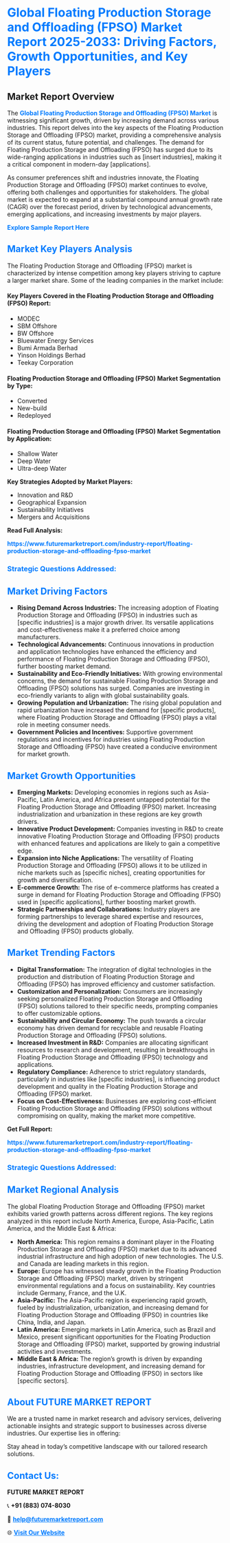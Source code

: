 <h1 style="color: #007BFF;">Global Floating Production Storage and Offloading (FPSO) Market Report 2025-2033: Driving Factors, Growth Opportunities, and Key Players</h1>

<section id="overview">
<h2>Market Report Overview</h2>
<p>The <a href="https://www.futuremarketreport.com/industry-report/floating-production-storage-and-offloading-fpso-market" style="color: #007BFF; text-decoration: none;"><strong>Global Floating Production Storage and Offloading (FPSO) Market</strong></a> is witnessing significant growth, driven by increasing demand across various industries. This report delves into the key aspects of the Floating Production Storage and Offloading (FPSO) market, providing a comprehensive analysis of its current status, future potential, and challenges. The demand for Floating Production Storage and Offloading (FPSO) has surged due to its wide-ranging applications in industries such as [insert industries], making it a critical component in modern-day [applications].</p>
<p>As consumer preferences shift and industries innovate, the Floating Production Storage and Offloading (FPSO) market continues to evolve, offering both challenges and opportunities for stakeholders. The global market is expected to expand at a substantial compound annual growth rate (CAGR) over the forecast period, driven by technological advancements, emerging applications, and increasing investments by major players.</p>
</section>

<section id="overview">
<p><a href="https://www.futuremarketreport.com/request-sample/reportId=88382" style="color: #007BFF; text-decoration: none;"><strong>Explore Sample Report Here</strong></a></p>
</section>

<section id="key-players">
<h2 style="color: #007BFF;">Market Key Players Analysis</h2>
<p>The Floating Production Storage and Offloading (FPSO) market is characterized by intense competition among key players striving to capture a larger market share. Some of the leading companies in the market include:</p>
<h4>Key Players Covered in the Floating Production Storage and Offloading (FPSO) Report:</h4>
<ul><li>MODEC</li><li>SBM Offshore</li><li>BW Offshore</li><li>Bluewater Energy Services</li><li>Bumi Armada Berhad</li><li>Yinson Holdings Berhad</li><li>Teekay Corporation</li></ul>
<h4>Floating Production Storage and Offloading (FPSO) Market Segmentation by Type:</h4>
<ul><li>Converted</li><li>New-build</li><li>Redeployed</li></ul>

<h4>Floating Production Storage and Offloading (FPSO) Market Segmentation by Application:</h4>
<ul><li>Shallow Water</li><li>Deep Water</li><li>Ultra-deep Water</li></ul>
<p><strong>Key Strategies Adopted by Market Players:</strong></p>
<ul>
<li>Innovation and R&D</li>
<li>Geographical Expansion</li>
<li>Sustainability Initiatives</li>
<li>Mergers and Acquisitions</li>
</ul>
</section>

<section>
<p><strong>Read Full Analysis: </strong></p><a href="https://www.futuremarketreport.com/industry-report/floating-production-storage-and-offloading-fpso-market" style="color: #007BFF; text-decoration: none;"><strong>https://www.futuremarketreport.com/industry-report/floating-production-storage-and-offloading-fpso-market</strong></a>
<h3 style="color: #007BFF;">Strategic Questions Addressed:</h3>
</section>

<section id="driving-factors">
<h2 style="color: #007BFF;">Market Driving Factors</h2>
<ul>
<li><strong>Rising Demand Across Industries:</strong> The increasing adoption of Floating Production Storage and Offloading (FPSO) in industries such as [specific industries] is a major growth driver. Its versatile applications and cost-effectiveness make it a preferred choice among manufacturers.</li>
<li><strong>Technological Advancements:</strong> Continuous innovations in production and application technologies have enhanced the efficiency and performance of Floating Production Storage and Offloading (FPSO), further boosting market demand.</li>
<li><strong>Sustainability and Eco-Friendly Initiatives:</strong> With growing environmental concerns, the demand for sustainable Floating Production Storage and Offloading (FPSO) solutions has surged. Companies are investing in eco-friendly variants to align with global sustainability goals.</li>
<li><strong>Growing Population and Urbanization:</strong> The rising global population and rapid urbanization have increased the demand for [specific products], where Floating Production Storage and Offloading (FPSO) plays a vital role in meeting consumer needs.</li>
<li><strong>Government Policies and Incentives:</strong> Supportive government regulations and incentives for industries using Floating Production Storage and Offloading (FPSO) have created a conducive environment for market growth.</li>
</ul>
</section>

<section id="growth-opportunities">
<h2 style="color: #007BFF;">Market Growth Opportunities</h2>
<ul>
<li><strong>Emerging Markets:</strong> Developing economies in regions such as Asia-Pacific, Latin America, and Africa present untapped potential for the Floating Production Storage and Offloading (FPSO) market. Increasing industrialization and urbanization in these regions are key growth drivers.</li>
<li><strong>Innovative Product Development:</strong> Companies investing in R&D to create innovative Floating Production Storage and Offloading (FPSO) products with enhanced features and applications are likely to gain a competitive edge.</li>
<li><strong>Expansion into Niche Applications:</strong> The versatility of Floating Production Storage and Offloading (FPSO) allows it to be utilized in niche markets such as [specific niches], creating opportunities for growth and diversification.</li>
<li><strong>E-commerce Growth:</strong> The rise of e-commerce platforms has created a surge in demand for Floating Production Storage and Offloading (FPSO) used in [specific applications], further boosting market growth.</li>
<li><strong>Strategic Partnerships and Collaborations:</strong> Industry players are forming partnerships to leverage shared expertise and resources, driving the development and adoption of Floating Production Storage and Offloading (FPSO) products globally.</li>
</ul>
</section>

<section id="trending-factors">
<h2 style="color: #007BFF;">Market Trending Factors</h2>
<ul>
<li><strong>Digital Transformation:</strong> The integration of digital technologies in the production and distribution of Floating Production Storage and Offloading (FPSO) has improved efficiency and customer satisfaction.</li>
<li><strong>Customization and Personalization:</strong> Consumers are increasingly seeking personalized Floating Production Storage and Offloading (FPSO) solutions tailored to their specific needs, prompting companies to offer customizable options.</li>
<li><strong>Sustainability and Circular Economy:</strong> The push towards a circular economy has driven demand for recyclable and reusable Floating Production Storage and Offloading (FPSO) solutions.</li>
<li><strong>Increased Investment in R&D:</strong> Companies are allocating significant resources to research and development, resulting in breakthroughs in Floating Production Storage and Offloading (FPSO) technology and applications.</li>
<li><strong>Regulatory Compliance:</strong> Adherence to strict regulatory standards, particularly in industries like [specific industries], is influencing product development and quality in the Floating Production Storage and Offloading (FPSO) market.</li>
<li><strong>Focus on Cost-Effectiveness:</strong> Businesses are exploring cost-efficient Floating Production Storage and Offloading (FPSO) solutions without compromising on quality, making the market more competitive.</li>
</ul>
</section>

<section>
<p><strong>Get Full Report: </strong></p><a href="https://www.futuremarketreport.com/industry-report/floating-production-storage-and-offloading-fpso-market" style="color: #007BFF; text-decoration: none;"><strong>https://www.futuremarketreport.com/industry-report/floating-production-storage-and-offloading-fpso-market</strong></a>
<h3 style="color: #007BFF;">Strategic Questions Addressed:</h3>
</section>


<section id="regional-analysis">
<h2 style="color: #007BFF;">Market Regional Analysis</h2>
<p>The global Floating Production Storage and Offloading (FPSO) market exhibits varied growth patterns across different regions. The key regions analyzed in this report include North America, Europe, Asia-Pacific, Latin America, and the Middle East & Africa:</p>
<ul>
<li><strong>North America:</strong> This region remains a dominant player in the Floating Production Storage and Offloading (FPSO) market due to its advanced industrial infrastructure and high adoption of new technologies. The U.S. and Canada are leading markets in this region.</li>
<li><strong>Europe:</strong> Europe has witnessed steady growth in the Floating Production Storage and Offloading (FPSO) market, driven by stringent environmental regulations and a focus on sustainability. Key countries include Germany, France, and the U.K.</li>
<li><strong>Asia-Pacific:</strong> The Asia-Pacific region is experiencing rapid growth, fueled by industrialization, urbanization, and increasing demand for Floating Production Storage and Offloading (FPSO) in countries like China, India, and Japan.</li>
<li><strong>Latin America:</strong> Emerging markets in Latin America, such as Brazil and Mexico, present significant opportunities for the Floating Production Storage and Offloading (FPSO) market, supported by growing industrial activities and investments.</li>
<li><strong>Middle East & Africa:</strong> The region’s growth is driven by expanding industries, infrastructure development, and increasing demand for Floating Production Storage and Offloading (FPSO) in sectors like [specific sectors].</li>
</ul>
</section>

<footer>
<h2 style="color: #007BFF;">About FUTURE MARKET REPORT</h2>
<p>We are a trusted name in market research and advisory services, delivering actionable insights and strategic support to businesses across diverse industries. Our expertise lies in offering:</p>

<p>Stay ahead in today’s competitive landscape with our tailored research solutions.</p>

<h2 style="color: #007BFF;">Contact Us:</h2>
<p><strong>FUTURE MARKET REPORT</strong></p>
<p>📞 <strong>+91 (883) 074-8030</strong></p>
<p>📧 <strong><a href="mailto:help@futuremarketreport.com" style="color: #007BFF;">help@futuremarketreport.com</a></strong></p>
<p>🌐 <strong><a href="https://www.futuremarketreport.com/" style="color: #007BFF;">Visit Our Website</a></strong></p>
</footer>